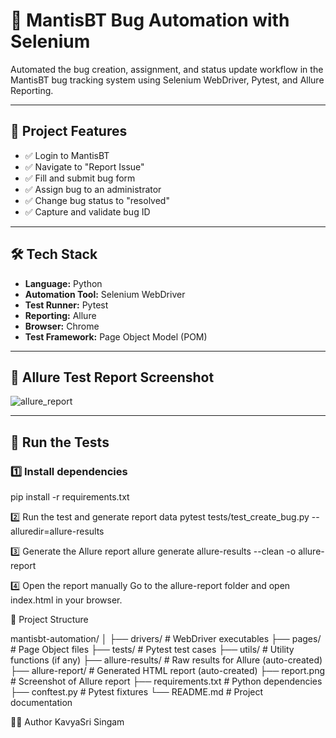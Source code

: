 # 🐞 MantisBT Bug Automation with Selenium

Automated the bug creation, assignment, and status update workflow in the MantisBT bug tracking system using Selenium WebDriver, Pytest, and Allure Reporting.

---

## 🚀 Project Features

- ✅ Login to MantisBT
- ✅ Navigate to "Report Issue"
- ✅ Fill and submit bug form
- ✅ Assign bug to an administrator
- ✅ Change bug status to "resolved"
- ✅ Capture and validate bug ID

---

## 🛠️ Tech Stack

- **Language:** Python
- **Automation Tool:** Selenium WebDriver
- **Test Runner:** Pytest
- **Reporting:** Allure
- **Browser:** Chrome
- **Test Framework:** Page Object Model (POM)

---

## 📸 Allure Test Report Screenshot

![allure_report](https://github.com/user-attachments/assets/466ef382-e71e-441a-a479-19d1bec9f890)


---

## 🧪 Run the Tests

### 1️⃣ Install dependencies

pip install -r requirements.txt

2️⃣ Run the test and generate report data
pytest tests/test_create_bug.py --alluredir=allure-results

3️⃣ Generate the Allure report
allure generate allure-results --clean -o allure-report

4️⃣ Open the report manually
Go to the allure-report folder and open index.html in your browser.

📁 Project Structure

mantisbt-automation/
│
├── drivers/               # WebDriver executables
├── pages/                 # Page Object files
├── tests/                 # Pytest test cases
├── utils/                 # Utility functions (if any)
├── allure-results/        # Raw results for Allure (auto-created)
├── allure-report/         # Generated HTML report (auto-created)
├── report.png             # Screenshot of Allure report
├── requirements.txt       # Python dependencies
├── conftest.py            # Pytest fixtures
└── README.md              # Project documentation


🙋‍♀️ Author
KavyaSri Singam
